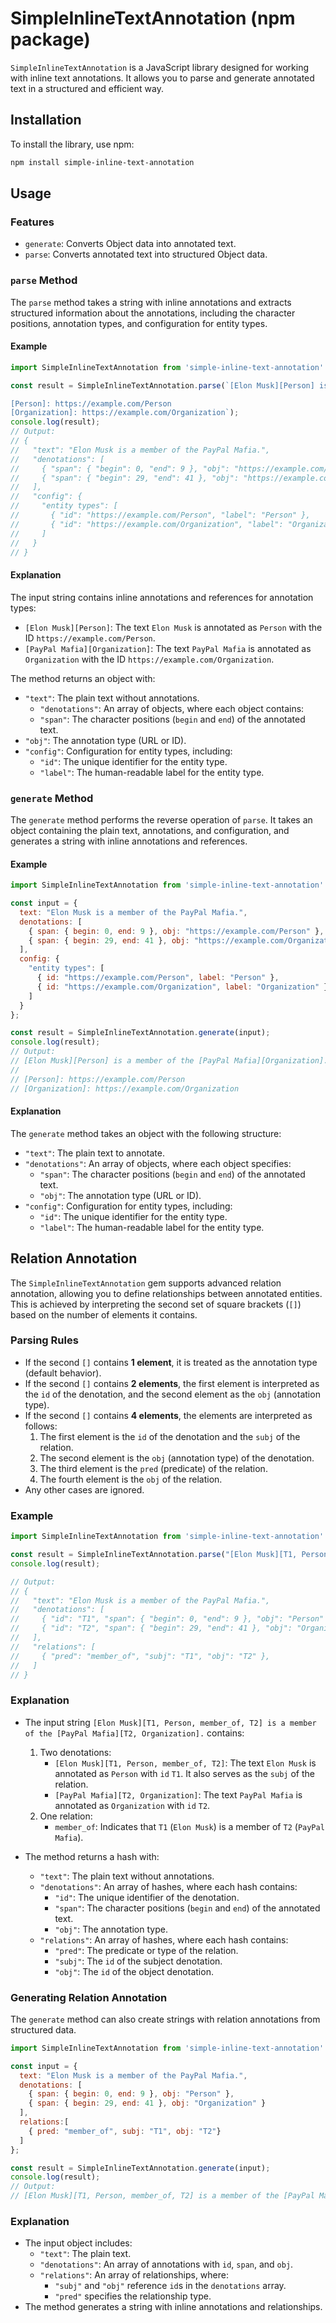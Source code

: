 # SimpleInlineTextAnnotation (npm package)

`SimpleInlineTextAnnotation` is a JavaScript library designed for working with inline text annotations. It allows you to parse and generate annotated text in a structured and efficient way.

## Installation

To install the library, use npm:

```bash
npm install simple-inline-text-annotation
```

## Usage

### Features
- `generate`: Converts Object data into annotated text.
- `parse`: Converts annotated text into structured Object data.

### `parse` Method

The `parse` method takes a string with inline annotations and extracts structured information about the annotations, including the character positions, annotation types, and configuration for entity types.

#### Example

```js
import SimpleInlineTextAnnotation from 'simple-inline-text-annotation'

const result = SimpleInlineTextAnnotation.parse(`[Elon Musk][Person] is a member of the [PayPal Mafia][Organization].

[Person]: https://example.com/Person
[Organization]: https://example.com/Organization`);
console.log(result);
// Output:
// {
//   "text": "Elon Musk is a member of the PayPal Mafia.",
//   "denotations": [
//     { "span": { "begin": 0, "end": 9 }, "obj": "https://example.com/Person" },
//     { "span": { "begin": 29, "end": 41 }, "obj": "https://example.com/Organization" }
//   ],
//   "config": {
//     "entity types": [
//       { "id": "https://example.com/Person", "label": "Person" },
//       { "id": "https://example.com/Organization", "label": "Organization" }
//     ]
//   }
// }
```

#### Explanation

The input string contains inline annotations and references for annotation types:

- `[Elon Musk][Person]`: The text `Elon Musk` is annotated as `Person` with the ID `https://example.com/Person`.
- `[PayPal Mafia][Organization]`: The text `PayPal Mafia` is annotated as `Organization` with the ID `https://example.com/Organization`.

The method returns an object with:

- `"text"`: The plain text without annotations.
  - `"denotations"`: An array of objects, where each object contains:
  - `"span"`: The character positions (`begin` and `end`) of the annotated text.
- `"obj"`: The annotation type (URL or ID).
- `"config"`: Configuration for entity types, including:
  - `"id"`: The unique identifier for the entity type.
  - `"label"`: The human-readable label for the entity type.

### `generate` Method

The `generate` method performs the reverse operation of `parse`. It takes an object containing the plain text, annotations, and configuration, and generates a string with inline annotations and references.

#### Example

```js
import SimpleInlineTextAnnotation from 'simple-inline-text-annotation'

const input = {
  text: "Elon Musk is a member of the PayPal Mafia.",
  denotations: [
    { span: { begin: 0, end: 9 }, obj: "https://example.com/Person" },
    { span: { begin: 29, end: 41 }, obj: "https://example.com/Organization" }
  ],
  config: {
    "entity types": [
      { id: "https://example.com/Person", label: "Person" },
      { id: "https://example.com/Organization", label: "Organization" }
    ]
  }
};

const result = SimpleInlineTextAnnotation.generate(input);
console.log(result);
// Output:
// [Elon Musk][Person] is a member of the [PayPal Mafia][Organization].
//
// [Person]: https://example.com/Person
// [Organization]: https://example.com/Organization
```

#### Explanation

The `generate` method takes an object with the following structure:

- `"text"`: The plain text to annotate.
- `"denotations"`: An array of objects, where each object specifies:
  - `"span"`: The character positions (`begin` and `end`) of the annotated text.
  - `"obj"`: The annotation type (URL or ID).
- `"config"`: Configuration for entity types, including:
  - `"id"`: The unique identifier for the entity type.
  - `"label"`: The human-readable label for the entity type.

## Relation Annotation

The `SimpleInlineTextAnnotation` gem supports advanced relation annotation, allowing you to define relationships between annotated entities. This is achieved by interpreting the second set of square brackets (`[]`) based on the number of elements it contains.

### Parsing Rules

- If the second `[]` contains **1 element**, it is treated as the annotation type (default behavior).
- If the second `[]` contains **2 elements**, the first element is interpreted as the `id` of the denotation, and the second element as the `obj` (annotation type).
- If the second `[]` contains **4 elements**, the elements are interpreted as follows:
  1. The first element is the `id` of the denotation and the `subj` of the relation.
  2. The second element is the `obj` (annotation type) of the denotation.
  3. The third element is the `pred` (predicate) of the relation.
  4. The fourth element is the `obj` of the relation.
- Any other cases are ignored.

### Example

```js
import SimpleInlineTextAnnotation from 'simple-inline-text-annotation'

const result = SimpleInlineTextAnnotation.parse("[Elon Musk][T1, Person, member_of, T2] is a member of the [PayPal Mafia][T2, Organization].");
console.log(result);

// Output:
// {
//   "text": "Elon Musk is a member of the PayPal Mafia.",
//   "denotations": [
//     { "id": "T1", "span": { "begin": 0, "end": 9 }, "obj": "Person" },
//     { "id": "T2", "span": { "begin": 29, "end": 41 }, "obj": "Organization" }
//   ],
//   "relations": [
//     { "pred": "member_of", "subj": "T1", "obj": "T2" },
//   ]
// }
```

### Explanation

- The input string `[Elon Musk][T1, Person, member_of, T2] is a member of the [PayPal Mafia][T2, Organization].` contains:
  1. Two denotations:
     - `[Elon Musk][T1, Person, member_of, T2]`: The text `Elon Musk` is annotated as `Person` with `id` `T1`. It also serves as the `subj` of the relation.
     - `[PayPal Mafia][T2, Organization]`: The text `PayPal Mafia` is annotated as `Organization` with `id` `T2`.
  2. One relation:
     - `member_of`: Indicates that `T1` (`Elon Musk`) is a member of `T2` (`PayPal Mafia`).

- The method returns a hash with:
  - `"text"`: The plain text without annotations.
  - `"denotations"`: An array of hashes, where each hash contains:
    - `"id"`: The unique identifier of the denotation.
    - `"span"`: The character positions (`begin` and `end`) of the annotated text.
    - `"obj"`: The annotation type.
  - `"relations"`: An array of hashes, where each hash contains:
    - `"pred"`: The predicate or type of the relation.
    - `"subj"`: The `id` of the subject denotation.
    - `"obj"`: The `id` of the object denotation.

### Generating Relation Annotation

The `generate` method can also create strings with relation annotations from structured data.

```js
import SimpleInlineTextAnnotation from 'simple-inline-text-annotation'

const input = {
  text: "Elon Musk is a member of the PayPal Mafia.",
  denotations: [
    { span: { begin: 0, end: 9 }, obj: "Person" },
    { span: { begin: 29, end: 41 }, obj: "Organization" }
  ],
  relations:[
    { pred: "member_of", subj: "T1", obj: "T2"}
  ]
};

const result = SimpleInlineTextAnnotation.generate(input);
console.log(result);
// Output:
// [Elon Musk][T1, Person, member_of, T2] is a member of the [PayPal Mafia][T2, Organization].
```

### Explanation

- The input object includes:
  - `"text"`: The plain text.
  - `"denotations"`: An array of annotations with `id`, `span`, and `obj`.
  - `"relations"`: An array of relationships, where:
    - `"subj"` and `"obj"` reference `id`s in the `denotations` array.
    - `"pred"` specifies the relationship type.
- The method generates a string with inline annotations and relationships.
